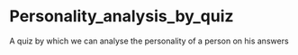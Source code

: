 # Personality_analysis_by_quiz
A quiz by which we can analyse the personality of a person on his answers

